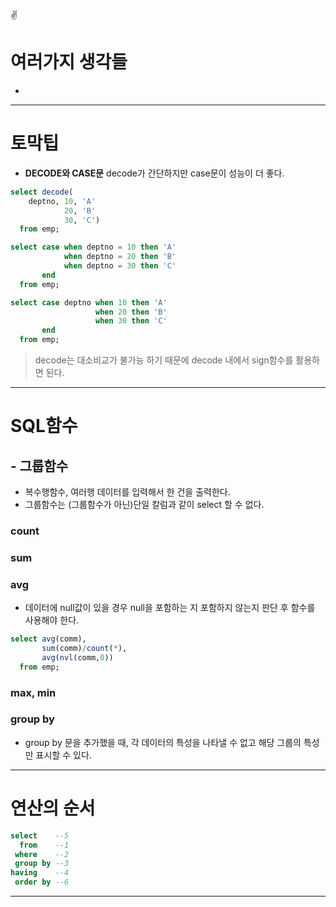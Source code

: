 :v:
# 여러가지 생각들


- 

---
# 토막팁
- **DECODE와 CASE문**
decode가 간단하지만 case문이 성능이 더 좋다.

```sql
select decode(
    deptno, 10, 'A'
            20, 'B'
            30, 'C')
  from emp;
  ```

```sql
select case when deptno = 10 then 'A'
            when deptno = 20 then 'B'
            when deptno = 30 then 'C'
       end
  from emp;
  ```

```sql
select case deptno when 10 then 'A'
                   when 20 then 'B'
                   when 30 then 'C'
       end
  from emp;
  ```

> decode는 대소비교가 불가능 하기 때문에 decode 내에서 sign함수를 활용하면 된다.
---
# SQL함수
## - 그룹함수
- 복수행함수, 여러행 데이터를 입력해서 한 건을 출력한다.
- 그룹함수는 (그룹함수가 아닌)단일 칼럼과 같이 select 할 수 없다.
### count
### sum
### avg
- 데이터에 null값이 있을 경우 null을 포함하는 지 포함하지 않는지 판단 후 함수를 사용해야 한다.
```sql
select avg(comm),
       sum(comm)/count(*),
       avg(nvl(comm,0))
  from emp;
  ```

### max, min
### group by
- group by 문을 추가했을 때, 각 데이터의 특성을 나타낼 수 없고 해당 그룹의 특성만 표시할 수 있다.
---

# 연산의 순서
```sql
select    --5
  from    --1
 where    --2
 group by --3
having    --4
 order by --6
```


---
